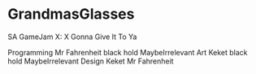 # GrandmasGlasses
SA GameJam X: X Gonna Give It To Ya

Programming
  Mr Fahrenheit
  black hold
  MaybeIrrelevant
Art
 Keket
 black hold
 MaybeIrrelevant
Design
 Keket
 Mr Fahrenheit
 
